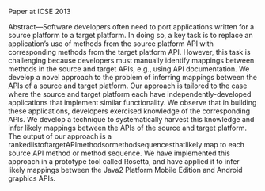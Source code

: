 Paper at ICSE 2013



Abstract—Software developers often need to port applications written for a source platform to a target platform. In doing so, a key task is to replace an application’s use of methods from the source platform API with corresponding methods from the target platform API. However, this task is challenging because developers must manually identify mappings between methods in the source and target APIs, e.g., using API documentation. We develop a novel approach to the problem of inferring mappings between the APIs of a source and target platform. Our approach is tailored to the case where the source and target platform each have independently-developed applications that implement similar functionality. We observe that in building these applications, developers exercised knowledge of the corresponding APIs. We develop a technique to systematically harvest this knowledge and infer likely mappings between the APIs of the source and target platform. The output of our approach is a rankedlistoftargetAPImethodsormethodsequencesthatlikely map to each source API method or method sequence. We have implemented this approach in a prototype tool called Rosetta, and have applied it to infer likely mappings between the Java2 Platform Mobile Edition and Android graphics APIs.
